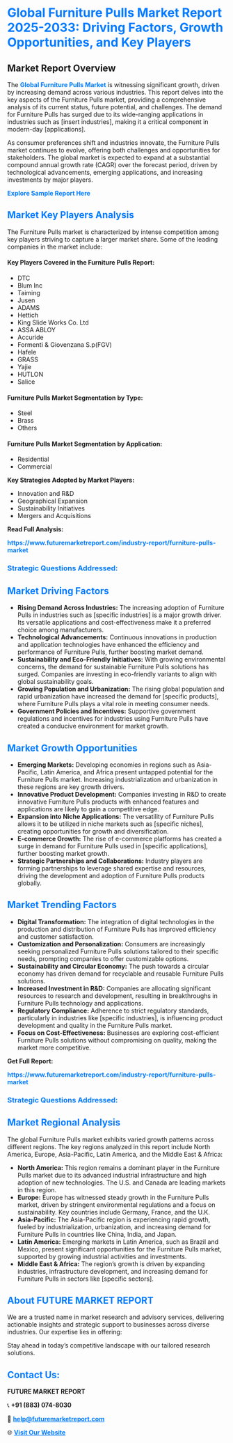 <h1 style="color: #007BFF;">Global Furniture Pulls Market Report 2025-2033: Driving Factors, Growth Opportunities, and Key Players</h1>

<section id="overview">
<h2>Market Report Overview</h2>
<p>The <a href="https://www.futuremarketreport.com/industry-report/furniture-pulls-market" style="color: #007BFF; text-decoration: none;"><strong>Global Furniture Pulls Market</strong></a> is witnessing significant growth, driven by increasing demand across various industries. This report delves into the key aspects of the Furniture Pulls market, providing a comprehensive analysis of its current status, future potential, and challenges. The demand for Furniture Pulls has surged due to its wide-ranging applications in industries such as [insert industries], making it a critical component in modern-day [applications].</p>
<p>As consumer preferences shift and industries innovate, the Furniture Pulls market continues to evolve, offering both challenges and opportunities for stakeholders. The global market is expected to expand at a substantial compound annual growth rate (CAGR) over the forecast period, driven by technological advancements, emerging applications, and increasing investments by major players.</p>
</section>

<section id="overview">
<p><a href="https://www.futuremarketreport.com/request-sample/reportId=26161" style="color: #007BFF; text-decoration: none;"><strong>Explore Sample Report Here</strong></a></p>
</section>

<section id="key-players">
<h2 style="color: #007BFF;">Market Key Players Analysis</h2>
<p>The Furniture Pulls market is characterized by intense competition among key players striving to capture a larger market share. Some of the leading companies in the market include:</p>
<h4>Key Players Covered in the Furniture Pulls Report:</h4>
<ul><li>DTC</li><li>Blum Inc</li><li>Taiming</li><li>Jusen</li><li>ADAMS</li><li>Hettich</li><li>King Slide Works Co. Ltd</li><li>ASSA ABLOY</li><li>Accuride</li><li>Formenti &amp; Giovenzana S.p(FGV)</li><li>Hafele</li><li>GRASS</li><li>Yajie</li><li>HUTLON</li><li>Salice</li></ul>
<h4>Furniture Pulls Market Segmentation by Type:</h4>
<ul><li>Steel</li><li>Brass</li><li>Others</li></ul>

<h4>Furniture Pulls Market Segmentation by Application:</h4>
<ul><li>Residential</li><li>Commercial</li></ul>
<p><strong>Key Strategies Adopted by Market Players:</strong></p>
<ul>
<li>Innovation and R&D</li>
<li>Geographical Expansion</li>
<li>Sustainability Initiatives</li>
<li>Mergers and Acquisitions</li>
</ul>
</section>

<section>
<p><strong>Read Full Analysis: </strong></p><a href="https://www.futuremarketreport.com/industry-report/furniture-pulls-market" style="color: #007BFF; text-decoration: none;"><strong>https://www.futuremarketreport.com/industry-report/furniture-pulls-market</strong></a>
<h3 style="color: #007BFF;">Strategic Questions Addressed:</h3>
</section>

<section id="driving-factors">
<h2 style="color: #007BFF;">Market Driving Factors</h2>
<ul>
<li><strong>Rising Demand Across Industries:</strong> The increasing adoption of Furniture Pulls in industries such as [specific industries] is a major growth driver. Its versatile applications and cost-effectiveness make it a preferred choice among manufacturers.</li>
<li><strong>Technological Advancements:</strong> Continuous innovations in production and application technologies have enhanced the efficiency and performance of Furniture Pulls, further boosting market demand.</li>
<li><strong>Sustainability and Eco-Friendly Initiatives:</strong> With growing environmental concerns, the demand for sustainable Furniture Pulls solutions has surged. Companies are investing in eco-friendly variants to align with global sustainability goals.</li>
<li><strong>Growing Population and Urbanization:</strong> The rising global population and rapid urbanization have increased the demand for [specific products], where Furniture Pulls plays a vital role in meeting consumer needs.</li>
<li><strong>Government Policies and Incentives:</strong> Supportive government regulations and incentives for industries using Furniture Pulls have created a conducive environment for market growth.</li>
</ul>
</section>

<section id="growth-opportunities">
<h2 style="color: #007BFF;">Market Growth Opportunities</h2>
<ul>
<li><strong>Emerging Markets:</strong> Developing economies in regions such as Asia-Pacific, Latin America, and Africa present untapped potential for the Furniture Pulls market. Increasing industrialization and urbanization in these regions are key growth drivers.</li>
<li><strong>Innovative Product Development:</strong> Companies investing in R&D to create innovative Furniture Pulls products with enhanced features and applications are likely to gain a competitive edge.</li>
<li><strong>Expansion into Niche Applications:</strong> The versatility of Furniture Pulls allows it to be utilized in niche markets such as [specific niches], creating opportunities for growth and diversification.</li>
<li><strong>E-commerce Growth:</strong> The rise of e-commerce platforms has created a surge in demand for Furniture Pulls used in [specific applications], further boosting market growth.</li>
<li><strong>Strategic Partnerships and Collaborations:</strong> Industry players are forming partnerships to leverage shared expertise and resources, driving the development and adoption of Furniture Pulls products globally.</li>
</ul>
</section>

<section id="trending-factors">
<h2 style="color: #007BFF;">Market Trending Factors</h2>
<ul>
<li><strong>Digital Transformation:</strong> The integration of digital technologies in the production and distribution of Furniture Pulls has improved efficiency and customer satisfaction.</li>
<li><strong>Customization and Personalization:</strong> Consumers are increasingly seeking personalized Furniture Pulls solutions tailored to their specific needs, prompting companies to offer customizable options.</li>
<li><strong>Sustainability and Circular Economy:</strong> The push towards a circular economy has driven demand for recyclable and reusable Furniture Pulls solutions.</li>
<li><strong>Increased Investment in R&D:</strong> Companies are allocating significant resources to research and development, resulting in breakthroughs in Furniture Pulls technology and applications.</li>
<li><strong>Regulatory Compliance:</strong> Adherence to strict regulatory standards, particularly in industries like [specific industries], is influencing product development and quality in the Furniture Pulls market.</li>
<li><strong>Focus on Cost-Effectiveness:</strong> Businesses are exploring cost-efficient Furniture Pulls solutions without compromising on quality, making the market more competitive.</li>
</ul>
</section>

<section>
<p><strong>Get Full Report: </strong></p><a href="https://www.futuremarketreport.com/industry-report/furniture-pulls-market" style="color: #007BFF; text-decoration: none;"><strong>https://www.futuremarketreport.com/industry-report/furniture-pulls-market</strong></a>
<h3 style="color: #007BFF;">Strategic Questions Addressed:</h3>
</section>


<section id="regional-analysis">
<h2 style="color: #007BFF;">Market Regional Analysis</h2>
<p>The global Furniture Pulls market exhibits varied growth patterns across different regions. The key regions analyzed in this report include North America, Europe, Asia-Pacific, Latin America, and the Middle East & Africa:</p>
<ul>
<li><strong>North America:</strong> This region remains a dominant player in the Furniture Pulls market due to its advanced industrial infrastructure and high adoption of new technologies. The U.S. and Canada are leading markets in this region.</li>
<li><strong>Europe:</strong> Europe has witnessed steady growth in the Furniture Pulls market, driven by stringent environmental regulations and a focus on sustainability. Key countries include Germany, France, and the U.K.</li>
<li><strong>Asia-Pacific:</strong> The Asia-Pacific region is experiencing rapid growth, fueled by industrialization, urbanization, and increasing demand for Furniture Pulls in countries like China, India, and Japan.</li>
<li><strong>Latin America:</strong> Emerging markets in Latin America, such as Brazil and Mexico, present significant opportunities for the Furniture Pulls market, supported by growing industrial activities and investments.</li>
<li><strong>Middle East & Africa:</strong> The region’s growth is driven by expanding industries, infrastructure development, and increasing demand for Furniture Pulls in sectors like [specific sectors].</li>
</ul>
</section>

<footer>
<h2 style="color: #007BFF;">About FUTURE MARKET REPORT</h2>
<p>We are a trusted name in market research and advisory services, delivering actionable insights and strategic support to businesses across diverse industries. Our expertise lies in offering:</p>

<p>Stay ahead in today’s competitive landscape with our tailored research solutions.</p>

<h2 style="color: #007BFF;">Contact Us:</h2>
<p><strong>FUTURE MARKET REPORT</strong></p>
<p>📞 <strong>+91 (883) 074-8030</strong></p>
<p>📧 <strong><a href="mailto:help@futuremarketreport.com" style="color: #007BFF;">help@futuremarketreport.com</a></strong></p>
<p>🌐 <strong><a href="https://www.futuremarketreport.com/" style="color: #007BFF;">Visit Our Website</a></strong></p>
</footer>